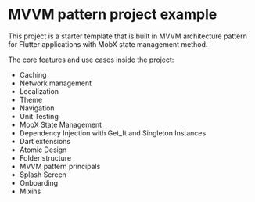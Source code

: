 # MVVM pattern project example

This project is a starter template that is built in MVVM architecture pattern for Flutter applications with MobX state management method.

The core features and use cases inside the project:

* Caching
* Network management
* Localization
* Theme
* Navigation
* Unit Testing
* MobX State Management
* Dependency Injection with Get_It and Singleton Instances
* Dart extensions
* Atomic Design
* Folder structure
* MVVM pattern principals
* Splash Screen
* Onboarding
* Mixins 
